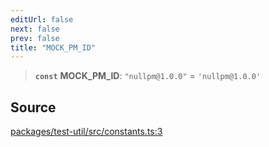 ```yaml
---
editUrl: false
next: false
prev: false
title: "MOCK_PM_ID"
---
```


> **`const`** **MOCK\_PM\_ID**: `"nullpm@1.0.0"` = `'nullpm@1.0.0'`

## Source

[packages/test-util/src/constants.ts:3](https://github.com/boneskull/midnight-smoker/blob/417858b/packages/test-util/src/constants.ts#L3)
